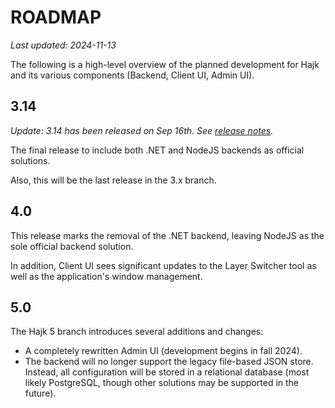 # ROADMAP

_Last updated: 2024-11-13_

The following is a high-level overview of the planned development for Hajk and its various components (Backend, Client UI, Admin UI).

## 3.14

_Update: 3.14 has been released on Sep 16th. See [release notes](https://github.com/hajkmap/Hajk/releases/tag/v3.14.0)._

The final release to include both .NET and NodeJS backends as official solutions.

Also, this will be the last release in the 3.x branch.

## 4.0

This release marks the removal of the .NET backend, leaving NodeJS as the sole official backend solution.

In addition, Client UI sees significant updates to the Layer Switcher tool as well as the application's window management.

## 5.0

The Hajk 5 branch introduces several additions and changes:

- A completely rewritten Admin UI (development begins in fall 2024).
- The backend will no longer support the legacy file-based JSON store. Instead, all configuration will be stored in a relational database (most likely PostgreSQL, though other solutions may be supported in the future).
